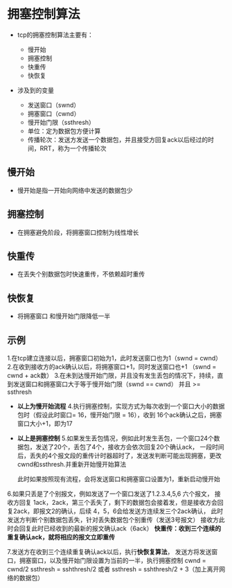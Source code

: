 # 拥塞控制算法

  * tcp的拥塞控制算法主要有：
  
    * 慢开始
    * 拥塞控制
    * 快重传
    * 快恢复

* 涉及到的变量

  * 发送窗口（swnd）
  * 拥塞窗口（cwnd）
  * 慢开始门限（ssthresh）
  * 单位：定为数据包方便计算
  * 传播轮次：发送方发送一个数据包，并且接受方回复ack以后经过的时间，RRT，称为一个传播轮次


## 慢开始
  * 慢开始是指一开始向网络中发送的数据包少
## 拥塞控制
  * 在拥塞避免阶段，将拥塞窗口控制为线性增长
## 快重传
  * 在丢失个别数据包时快速重传，不依赖超时重传
## 快恢复
  * 将拥塞窗口 和慢开始门限降低一半

## 示例

  1.在tcp建立连接以后，拥塞窗口初始为1，此时发送窗口也为1（swnd = cwnd）
  2.在收到接收方的ack确认以后，将拥塞窗口+1，同时发送窗口也+1 （swnd = cwnd + ack数）
  3.在未到达慢开始门限，并且没有发生丢包的情况下，持续，直到发送窗口和拥塞窗口大于等于慢开始门限（swnd == cwnd） 并且 >= ssthresh
  * **以上为慢开始流程**
  4.执行拥塞控制，实现方式为每次收到一个窗口大小的数据包时（假设此时窗口= 16，慢开始门限 = 16），收到 16个ack确认之后，拥塞窗口大小+1，即为17
  * **以上是拥塞控制**
  5.如果发生丢包情况，例如此时发生丢包，一个窗口24个数据包，发送了20个，丢包了4个，接收方会依次回复20个确认ack，
    一段时间后，丢失的4个报文段的重传计时器超时了，发送发判断可能出现拥塞，更改cwnd和ssthresh.并重新开始慢开始算法
    
    此时如果按照现有流程，会将发送窗口和拥塞窗口设置为1，重新启动慢开始
    
  6.如果只丢是了个别报文，例如发送了一个窗口发送了1.2.3.4,5,6 六个报文，
    接收方回复 1ack，2ack，第三个丢失了，剩下的数据包会接着发，但是接收方会回复2ack，即报文2的确认，后续 4，5，6会给发送方连续发三个2ack确认，
    此时发送方判断个别数据包丢失，针对丢失数据包个别重传（发送3号报文）
    接收方此时会回复此时已经收到的最新的报文确认ack（6ack）
    **快重传：收到三个连续的重复确认ack，就将相应的报文立即重传**

  7.发送方在收到三个连续重复确认ack以后，执行**快恢复算法**，
    发送方将发送窗口，拥塞窗口，以及慢开始门限设置为当前的一半，执行拥塞控制
    cwnd = cwnd/2 ssthresh = sshthresh/2  或者  ssthresh = sshthresh/2 + 3（加上离开网络的数据包）


